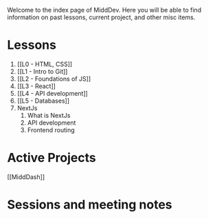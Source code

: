 Welcome to the index page of MiddDev. Here you will be able to find information on past lessons, current project, and other misc items.

# Lessons 

1. [[L0 - HTML, CSS]]
1. [[L1 - Intro to Git]]
2. [[L2 - Foundations of JS]]
3. [[L3 - React]]
4. [[L4 - API development]]
5. [[L5 - Databases]]
6. NextJs
	1. What is NextJs
	2. API development
	3. Frontend routing


# Active Projects
[[MiddDash]]

# Sessions and meeting notes